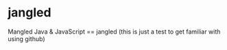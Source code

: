 jangled
=======

Mangled Java &amp; JavaScript == jangled (this is just a test to get familiar with using github)